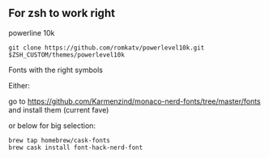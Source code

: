 ## For zsh to work right

powerline 10k

```
git clone https://github.com/romkatv/powerlevel10k.git $ZSH_CUSTOM/themes/powerlevel10k
```

Fonts with the right symbols

Either:

go to https://github.com/Karmenzind/monaco-nerd-fonts/tree/master/fonts
and install them (current fave)

or below for big selection:

```
brew tap homebrew/cask-fonts
brew cask install font-hack-nerd-font
```
